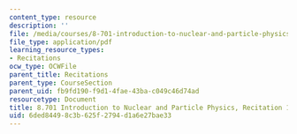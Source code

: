 ```yaml
---
content_type: resource
description: ''
file: /media/courses/8-701-introduction-to-nuclear-and-particle-physics-fall-2020/6ded84498c3b625f2794d1a6e27bae33_MIT8_701f20_rec18.pdf
file_type: application/pdf
learning_resource_types:
- Recitations
ocw_type: OCWFile
parent_title: Recitations
parent_type: CourseSection
parent_uid: fb9fd190-f9d1-4fae-43ba-c049c46d74ad
resourcetype: Document
title: 8.701 Introduction to Nuclear and Particle Physics, Recitation 18
uid: 6ded8449-8c3b-625f-2794-d1a6e27bae33
---
```


